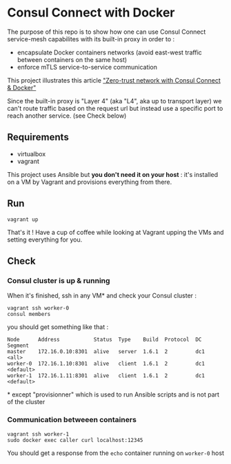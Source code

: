 # Consul Connect with Docker

The purpose of this repo is to show how one can use Consul Connect service-mesh capabilites with its built-in proxy in order to :
- encapsulate Docker containers networks (avoid east-west traffic between containers on the same host)
- enforce mTLS service-to-service communication 

This project illustrates this article ["Zero-trust network with Consul Connect & Docker"](https://matthieujacquot.com/post/zero-trust-network-with-consul-connect-and-docker/)

Since the built-in proxy is "Layer 4" (aka "L4", aka up to transport layer) we can't route traffic based on the request url but instead use a specific port to reach another service. (see Check below)

## Requirements

- virtualbox
- vagrant

This project uses Ansible but __you don't need it on your host__ : it's installed on a VM by Vagrant and provisions everything from there.

## Run

```
vagrant up
```

That's it ! Have a cup of coffee while looking at Vagrant upping the VMs and setting everything for you.


## Check

### Consul cluster is up & running

When it's finished, ssh in any VM* and check your Consul cluster :

```
vagrant ssh worker-0
consul members
```

you should get something like that :

```
Node      Address           Status  Type    Build  Protocol  DC   Segment
master    172.16.0.10:8301  alive   server  1.6.1  2         dc1  <all>
worker-0  172.16.1.10:8301  alive   client  1.6.1  2         dc1  <default>
worker-1  172.16.1.11:8301  alive   client  1.6.1  2         dc1  <default>
```

\* except "provisionner" which is used to run Ansible scripts and is not part of the cluster

### Communication betweeen containers

```
vagrant ssh worker-1
sudo docker exec caller curl localhost:12345
```

You should get a response from the `echo` container running on `worker-0` host 
